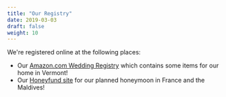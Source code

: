 ```yaml
---
title: "Our Registry"
date: 2019-03-03
draft: false
weight: 10
---
```

We're registered online at the following places:

* Our [Amazon.com Wedding Registry](https://www.amazon.com/wedding/share/adrienneanddave) which contains some items for our home in Vermont!
* Our [Honeyfund site](https://honeyfund.com/wedding/BonviniWedding) for our planned honeymoon in France and the Maldives!
